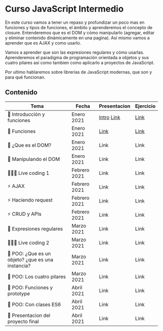 # Curso JavaScript Intermedio

En este curso vamos a tener un repaso y profundizar un poco mas en funciones y tipos de funciones, el ámbito y aprenderemos el concepto de closure. Entenderemos que es el DOM y cómo manipularlo (agregar, editar y eliminar contenido dinámicamente en una pagina). Así mismo vamos a aprender que es AJAX y como usarlo.

Vamos a aprender que son las expresiones regulares y cómo usarlas. Aprenderemos el paradigma de programación orientada a objetos y sus cuatro pilares así como tambien como aplicarlo a proyectos de JavaScript.

Por ultimo hablaremos sobre librerías de JavaScript modernas, que son y para qué funcionan.

## Contenido

| Tema | Fecha | Presentacion | Ejercicio |
|---|---|---|---|
| 🔱 Introducción y funciones | Enero 2021 | [Intro](https://fmontes.github.io/curso-intermedio-javascript/presentaciones/clase-000-introduccion/) [Link](https://fmontes.github.io/curso-intermedio-javascript/presentaciones/clase-001-funciones-1/) | [Link](https://stackblitz.com/edit/clase-001-funciones-1?file=script.js) |
| 🔱 Funciones | Enero 2021 | [Link](https://fmontes.github.io/curso-intermedio-javascript/presentaciones/clase-002-funciones-2/) | [Link](https://stackblitz.com/edit/clase-002-funciones-scope-closure?file=script.js) |
| 🌲 ¿Que es el DOM? | Enero 2021 | Link | Link |
| 🌲 Manipulando el DOM | Enero 2021 | Link | Link |
| 👩🏽‍💻 Live coding 1 | Febrero 2021 | Link | Link |
| ⚡️ AJAX | Febrero 2021 | Link | Link |
| ⚡️ Haciendo request | Febrero 2021 | Link | Link |
| ⚡️ CRUD y APIs | Febrero 2021 | Link | Link |
| 🥇 Expresiones regulares | Marzo 2021 | Link | Link |
| 👨🏽‍💻 Live coding 2 | Marzo 2021 | Link | Link |
| 🌿 POO: ¿Que es un objeto? ¿que es una instancia? | Marzo 2021 | Link | Link |
| 🌿 POO: Los cuatro pilares | Marzo 2021 | Link | Link |
| 🌿 POO: Funciones y prototype | Abril 2021 | Link | Link |
| 🌿 POO: Con clases ES6 | Abril 2021 | Link | Link |
| 🎁 Presentacion del proyecto final | Abril 2021 | Link | Link |